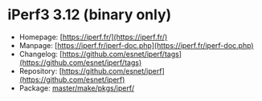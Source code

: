 # iPerf3 3.12 (binary only)
 - Homepage: [https://iperf.fr/](https://iperf.fr/)
 - Manpage: [https://iperf.fr/iperf-doc.php](https://iperf.fr/iperf-doc.php)
 - Changelog: [https://github.com/esnet/iperf/tags](https://github.com/esnet/iperf/tags)
 - Repository: [https://github.com/esnet/iperf](https://github.com/esnet/iperf)
 - Package: [master/make/pkgs/iperf/](https://github.com/Freetz-NG/freetz-ng/tree/master/make/pkgs/iperf/)

